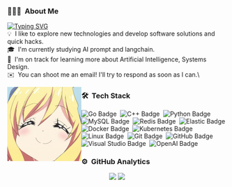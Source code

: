 ### 👨🏻‍💻 &nbsp;About Me
[![Typing SVG](https://readme-typing-svg.herokuapp.com?font=Fira+Code&pause=1000&random=false&width=435&lines=Hi+!+this+is+Alco+Kang)](https://git.io/typing-svg)  
💡 &nbsp;I like to explore new technologies and develop software solutions and quick hacks.\
🎓 &nbsp;I'm currently studying AI prompt and langchain.\
🌱 &nbsp;I'm on track for learning more about Artificial Intelligence, Systems Design.\
✉️ &nbsp;You can shoot me an email! I'll try to respond as soon as I can.\

<img alt="Night Coding" src="https://github.com/Kidr1cE/Kidr1cE.github.io/blob/main/images/face.jpg?raw=true" width="170" height="170" align="left"/>

### 🛠 &nbsp;Tech Stack

![Go Badge](https://img.shields.io/badge/Go-00ADD8?logo=go&logoColor=fff&style=flat)&nbsp;
![C++ Badge](https://img.shields.io/badge/C%2B%2B-00599C?logo=cplusplus&logoColor=fff&style=flat)&nbsp;
![Python Badge](https://img.shields.io/badge/Python-3776AB?logo=python&logoColor=fff&style=flat)  
![MySQL Badge](https://img.shields.io/badge/MySQL-4479A1?logo=mysql&logoColor=fff&style=flat)&nbsp;
![Redis Badge](https://img.shields.io/badge/Redis-DC382D?logo=redis&logoColor=fff&style=flat)&nbsp;
![Elastic Badge](https://img.shields.io/badge/Elastic-005571?logo=elastic&logoColor=fff&style=flat)  
![Docker Badge](https://img.shields.io/badge/Docker-2496ED?logo=docker&logoColor=fff&style=flat)&nbsp;
![Kubernetes Badge](https://img.shields.io/badge/Kubernetes-326CE5?logo=kubernetes&logoColor=fff&style=flat)  
![Linux Badge](https://img.shields.io/badge/Linux-FCC624?logo=linux&logoColor=000&style=flat)&nbsp;
![Git Badge](https://img.shields.io/badge/Git-F05032?logo=git&logoColor=fff&style=flat)&nbsp;
![GitHub Badge](https://img.shields.io/badge/GitHub-181717?logo=github&logoColor=fff&style=flat)  
![Visual Studio Badge](https://img.shields.io/badge/Visual%20Studio-5C2D91?logo=visualstudio&logoColor=fff&style=flat)&nbsp;
![OpenAI Badge](https://img.shields.io/badge/OpenAI-412991?logo=openai&logoColor=fff&style=flat)
<!-- from https://badges.pages.dev/ -->
### ⚙️ &nbsp;GitHub Analytics
<div align="center">
  <span> </span>
  <img height="170px" src="https://github-readme-stats.vercel.app/api?username=Kidr1cE&theme=tokyonight" />
  <span> </span>
  <img height="170px" src="https://github-readme-stats.vercel.app/api/top-langs/?username=Kidr1cE&hide=html,css,javascript&layout=compact&langs_count=8&theme=tokyonight" />
  <span> </span>
</div>

